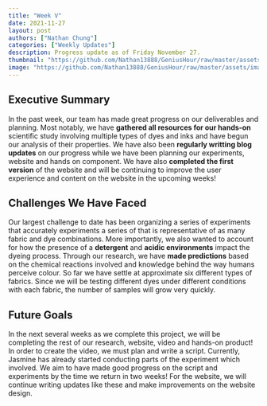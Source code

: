 ```yaml
---
title: "Week V"
date: 2021-11-27
layout: post
authors: ["Nathan Chung"]
categories: ["Weekly Updates"]
description: Progress update as of Friday November 27.
thumbnail: "https://github.com/Nathan13888/GeniusHour/raw/master/assets/images/IMG_1445(1).JPG"
image: "https://github.com/Nathan13888/GeniusHour/raw/master/assets/images/IMG_1445(1).JPG"
---
```


## Executive Summary

In the past week, our team has made great progress on our deliverables and planning. Most notably, we have **gathered all resources for our hands-on** scientific study involving multiple types of dyes and inks and have begun our analysis of their properties. We have also been **regularly writting blog updates** on our progress while we have been planning our experiments, website and hands on component. We have also **completed the first version** of the website and will be continuing to improve the user experience and content on the website in the upcoming weeks!

## Challenges We Have Faced

Our largest challenge to date has been organizing a series of experiments that accurately experiments a series of that is representative of as many fabric and dye combinations. More importantly, we also wanted to account for how the presence of a **detergent** and **acidic environments** impact the dyeing process. Through our research, we have **made predictions** based on the chemical reactions involved and knowledge behind the way humans perceive colour. So far we have settle at approximate six different types of fabrics. Since we will be testing different dyes under different conditions with each fabric, the number of samples will grow very quickly.

## Future Goals

In the next several weeks as we complete this project, we will be completing the rest of our research, website, video and hands-on product! In order to create the video, we must plan and write a script. Currently, Jasmine has already started conducting parts of the experiment which involved. We aim to have made good progress on the script and experiments by the time we return in two weeks! For the website, we will continue writing updates like these and make improvements on the website design.
